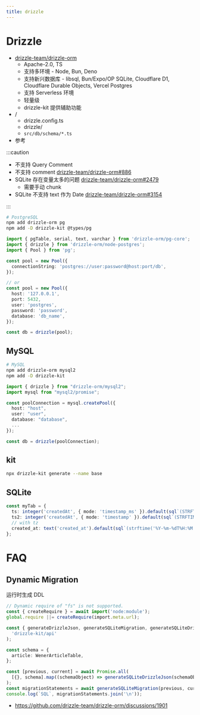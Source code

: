 ```yaml
---
title: drizzle
---
```


# Drizzle

- [drizzle-team/drizzle-orm](https://github.com/drizzle-team/drizzle-orm)
  - Apache-2.0, TS
  - 支持多环境 - Node, Bun, Deno
  - 支持新兴数据库 - libsql, Bun/Expo/OP SQLite, Cloudflare D1, Cloudflare Durable Objects, Vercel Postgres
  - 支持 Serverless 环境
  - 轻量级
  - drizzle-kit 提供辅助功能
- /
  - drizzle.config.ts
  - drizzle/
  - `src/db/schema/*.ts`
- 参考

:::caution

- 不支持 Query Comment
- 不支持 comment [drizzle-team/drizzle-orm#886](https://github.com/drizzle-team/drizzle-orm/issues/886)
- SQLite 存在变量太多的问题 [drizzle-team/drizzle-orm#2479](https://github.com/drizzle-team/drizzle-orm/issues/2479)
  - 需要手动 chunk
- SQLite 不支持 text 作为 Date [drizzle-team/drizzle-orm#3154](https://github.com/drizzle-team/drizzle-orm/issues/3154)

:::

```bash
# PostgreSQL
npm add drizzle-orm pg
npm add -D drizzle-kit @types/pg
```

```ts
import { pgTable, serial, text, varchar } from 'drizzle-orm/pg-core';
import { drizzle } from 'drizzle-orm/node-postgres';
import { Pool } from 'pg';

const pool = new Pool({
  connectionString: 'postgres://user:password@host:port/db',
});

// or
const pool = new Pool({
  host: '127.0.0.1',
  port: 5432,
  user: 'postgres',
  password: 'password',
  database: 'db_name',
});

const db = drizzle(pool);
```

## MySQL

```bash
# MySQL
npm add drizzle-orm mysql2
npm add -D drizzle-kit
```

```ts
import { drizzle } from "drizzle-orm/mysql2";
import mysql from "mysql2/promise";

const poolConnection = mysql.createPool({
  host: "host",
  user: "user",
  database: "database",
  ...
});

const db = drizzle(poolConnection);
```

## kit

```bash
npx drizzle-kit generate --name base
```

## SQLite

```ts
const myTab = {
  ts: integer('createdAt', { mode: 'timestamp_ms' }).default(sql`(STRFTIME('%s', 'now') * 1000)`),
  ts2: integer('createdAt', { mode: 'timestamp' }).default(sql`(STRFTIME('%s', 'now') * 1000)`),
  // with tz
  created_at: text('created_at').default(sql`(strftime('%Y-%m-%dT%H:%M:%fZ', 'now'))`).notNull()
};
```

# FAQ

## Dynamic Migration

运行时生成 DDL

```ts
// Dynamic require of "fs" is not supported.
const { createRequire } = await import('node:module');
global.require ||= createRequire(import.meta.url);

const { generateDrizzleJson, generateSQLiteMigration, generateSQLiteDrizzleJson, generateMigration } = await import(
  'drizzle-kit/api'
);

const schema = {
  article: WenerArticleTable,
};

const [previous, current] = await Promise.all(
  [{}, schema].map((schemaObject) => generateSQLiteDrizzleJson(schemaObject)),
);
const migrationStatements = await generateSQLiteMigration(previous, current);
console.log(`SQL`, migrationStatements.join('\n'));
```

- https://github.com/drizzle-team/drizzle-orm/discussions/1901
